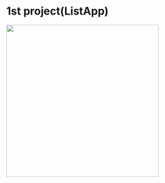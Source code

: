 
# 1st project(ListApp)

<img src="https://github.com/awstine/SmallProjects/assets/116760268/72d63e26-41c8-4008-bca3-f9a9ebac11bc" width="400">
